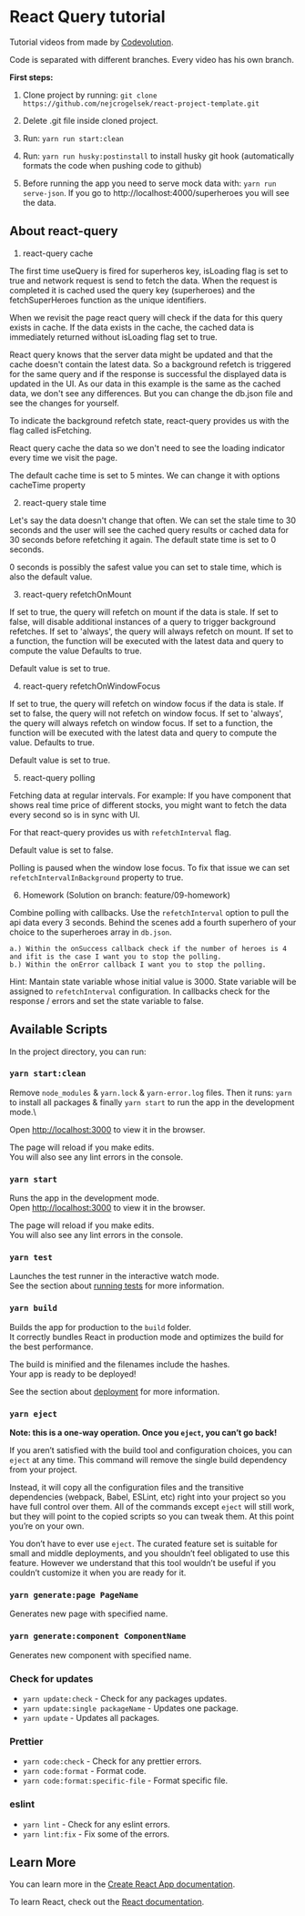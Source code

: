 # React Query tutorial

Tutorial videos from made by [Codevolution](https://www.youtube.com/watch?v=Ev60HKYFM0s&list=PLC3y8-rFHvwjTELCrPrcZlo6blLBUspd2&index=3).

Code is separated with different branches. Every video has his own branch.

**First steps:**

1. Clone project by running:
   `git clone https://github.com/nejcrogelsek/react-project-template.git`
2. Delete .git file inside cloned project.
3. Run: `yarn run start:clean`
4. Run: `yarn run husky:postinstall` to install husky git hook (automatically formats the code when pushing code to github)

5. Before running the app you need to serve mock data with: `yarn run serve-json`. If you go to http://localhost:4000/superheroes you will see the data.

## About react-query

1. react-query cache

The first time useQuery is fired for superheros key, isLoading flag is set to true and network request is send to fetch the data. When the request is completed it is cached used the query key (superheroes) and the fetchSuperHeroes function as the unique identifiers.

When we revisit the page react query will check if the data for this query exists in cache. If the data exists in the cache, the cached data is immediately returned without isLoading flag set to true.

React query knows that the server data might be updated and that the cache doesn't contain the latest data. So a background refetch is triggered for the same query and if the response is successful the displayed data is updated in the UI.
As our data in this example is the same as the cached data, we don't see any differences. But you can change the db.json file and see the changes for yourself.

To indicate the background refetch state, react-query provides us with the flag called isFetching.

React query cache the data so we don't need to see the loading indicator every time we visit the page.

The default cache time is set to 5 mintes. We can change it with options cacheTime property

2. react-query stale time

Let's say the data doesn't change that often. We can set the stale time to 30 seconds and the user will see the cached query results or cached data for 30 seconds before refetching it again. The default state time is set to 0 seconds.

0 seconds is possibly the safest value you can set to stale time, which is also the default value.

3. react-query refetchOnMount

If set to true, the query will refetch on mount if the data is stale. If set to false, will disable additional instances of a query to trigger background refetches. If set to 'always', the query will always refetch on mount. If set to a function, the function will be executed with the latest data and query to compute the value Defaults to true.

Default value is set to true.

4. react-query refetchOnWindowFocus

If set to true, the query will refetch on window focus if the data is stale. If set to false, the query will not refetch on window focus. If set to 'always', the query will always refetch on window focus. If set to a function, the function will be executed with the latest data and query to compute the value. Defaults to true.

Default value is set to true.

5. react-query polling

Fetching data at regular intervals. For example: If you have component that shows real time price of different stocks, you might want to fetch the data every second so is in sync with UI.

For that react-query provides us with `refetchInterval` flag.

Default value is set to false.

Polling is paused when the window lose focus. To fix that issue we can set `refetchIntervalInBackground` property to true.

6. Homework (Solution on branch: feature/09-homework)

Combine polling with callbacks. Use the `refetchInterval` option to pull the api data every 3 seconds. Behind the scenes add a fourth superhero of your choice to the superheroes array in `db.json`.

	a.) Within the onSuccess callback check if the number of heroes is 4 and ifit is the case I want you to stop the polling.
	b.) Within the onError callback I want you to stop the polling.

Hint:
Mantain state variable whose initial value is 3000. State variable will be assigned to `refetchInterval` configuration. In callbacks check for the response / errors and set the state variable to false.

## Available Scripts

In the project directory, you can run:

### `yarn start:clean`

Remove `node_modules` & `yarn.lock` & `yarn-error.log` files.
Then it runs: `yarn` to install all packages & finally `yarn start` to run the app in the development mode.\

Open [http://localhost:3000](http://localhost:3000) to view it in the browser.

The page will reload if you make edits.\
You will also see any lint errors in the console.

### `yarn start`

Runs the app in the development mode.\
Open [http://localhost:3000](http://localhost:3000) to view it in the browser.

The page will reload if you make edits.\
You will also see any lint errors in the console.

### `yarn test`

Launches the test runner in the interactive watch mode.\
See the section about [running tests](https://facebook.github.io/create-react-app/docs/running-tests) for more information.

### `yarn build`

Builds the app for production to the `build` folder.\
It correctly bundles React in production mode and optimizes the build for the best performance.

The build is minified and the filenames include the hashes.\
Your app is ready to be deployed!

See the section about [deployment](https://facebook.github.io/create-react-app/docs/deployment) for more information.

### `yarn eject`

**Note: this is a one-way operation. Once you `eject`, you can’t go back!**

If you aren’t satisfied with the build tool and configuration choices, you can `eject` at any time. This command will remove the single build dependency from your project.

Instead, it will copy all the configuration files and the transitive dependencies (webpack, Babel, ESLint, etc) right into your project so you have full control over them. All of the commands except `eject` will still work, but they will point to the copied scripts so you can tweak them. At this point you’re on your own.

You don’t have to ever use `eject`. The curated feature set is suitable for small and middle deployments, and you shouldn’t feel obligated to use this feature. However we understand that this tool wouldn’t be useful if you couldn’t customize it when you are ready for it.

### `yarn generate:page PageName`

Generates new page with specified name.

### `yarn generate:component ComponentName`

Generates new component with specified name.

### Check for updates

- `yarn update:check` - Check for any packages updates.
- `yarn update:single packageName` - Updates one package.
- `yarn update` - Updates all packages.

### Prettier

- `yarn code:check` - Check for any prettier errors.
- `yarn code:format` - Format code.
- `yarn code:format:specific-file` - Format specific file.

### eslint

- `yarn lint` - Check for any eslint errors.
- `yarn lint:fix` - Fix some of the errors.

## Learn More

You can learn more in the [Create React App documentation](https://facebook.github.io/create-react-app/docs/getting-started).

To learn React, check out the [React documentation](https://reactjs.org/).
